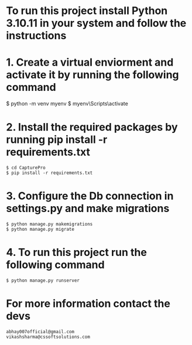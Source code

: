 # To run this project install Python 3.10.11 in your system and follow the instructions

# 1. Create a virtual enviorment and activate it by running the following command
   $ python -m venv myenv
   $ myenv\Scripts\activate

# 2. Install the required packages by running pip install -r requirements.txt
    $ cd CapturePro
    $ pip install -r requirements.txt

# 3. Configure the Db connection in settings.py and make migrations
    $ python manage.py makemigrations
    $ python manage.py migrate

# 4. To run this project run the following command
    $ python manage.py runserver



# For more information contact the devs
    abhay007official@gmail.com
    vikashsharma@cssoftsolutions.com
